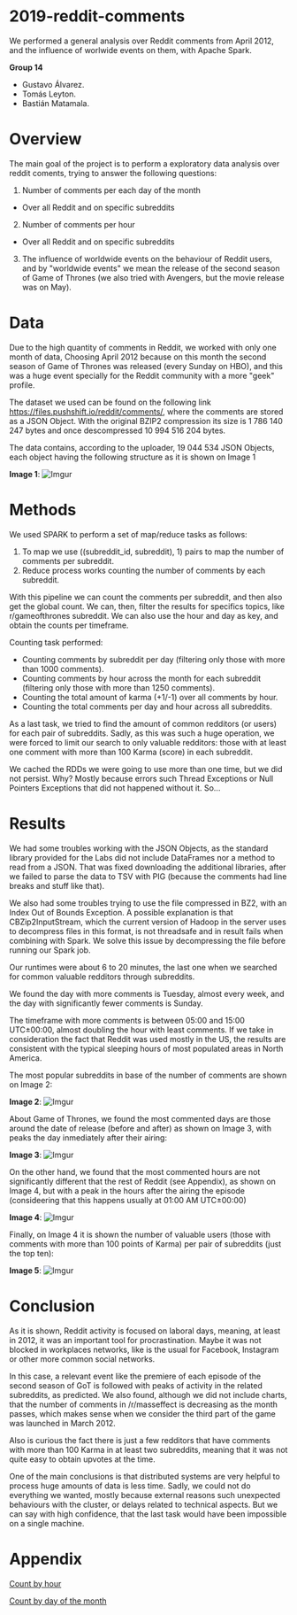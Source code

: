 # 2019-reddit-comments
We performed a general analysis over Reddit comments from April 2012, and the influence of worlwide events on them, with Apache Spark.

**Group 14**

- Gustavo Álvarez.
- Tomás Leyton.
- Bastián Matamala.


# Overview

The main goal of the project is to perform a exploratory data analysis over reddit coments, trying to answer the following questions:

1. Number of comments per each day of the month 
* Over all Reddit and on specific subreddits
2. Number of comments per hour
* Over all Reddit and on specific subreddits
3. The influence of worldwide events on the behaviour of Reddit users, and by "worldwide events" we mean the release of the second season of Game of Thrones (we also tried with Avengers, but the movie release was on May).

# Data

Due to the high quantity of comments in Reddit, we worked with only one month of data, Choosing April 2012 because on this month the second season of Game of Thrones was released (every Sunday on HBO), and this was a huge event specially for the Reddit community with a more "geek" profile.

The dataset we used can be found on the following link https://files.pushshift.io/reddit/comments/, where the comments are stored as a JSON Object. With the original BZIP2 compression its size is 1 786 140 247 bytes and once descompressed 10 994 516 204 bytes.

The data contains, according to the uploader, 19 044 534 JSON Objects, each object having the following structure as it is shown on Image 1


**Image 1**:
![Imgur](https://i.imgur.com/OvWB9rU.jpg)

# Methods

We used SPARK to perform a set of map/reduce tasks as follows:

1. To map we use ((subreddit_id, subreddit), 1) pairs to map the number of comments per subreddit.
2. Reduce process works counting the number of comments by each subreddit.

With this pipeline we can count the comments per subreddit, and then also get the global count. We can, then, filter the results for specifics topics, like r/gameofthrones subreddit. We can also use the hour and day as key, and obtain the counts per timeframe.

Counting task performed:
- Counting comments by subreddit per day (filtering only those with more than 1000 comments).
- Counting comments by hour across the month for each subreddit (filtering only those with more than 1250 comments).
- Counting the total amount of karma (+1/-1) over all comments by hour.
- Counting the total comments per day and hour across all subreddits.

As a last task, we tried to find the amount of common redditors (or users) for each pair of subreddits.
Sadly, as this was such a huge operation, we were forced to limit our search to only valuable redditors: those with at least one comment with more than 100 Karma (score) in each subreddit.

We cached the RDDs we were going to use more than one time, but we did not persist. Why? Mostly because errors such Thread Exceptions or Null Pointers Exceptions that did not happened without it. So...

# Results

We had some troubles working with the JSON Objects, as the standard library provided for the Labs did not include DataFrames nor a method to read from a JSON. That was fixed downloading the additional libraries, after we failed to parse the data to TSV with PIG (because the comments had line breaks and stuff like that).

We also had some troubles trying to use the file compressed in BZ2, with an Index Out of Bounds Exception. A possible explanation is that CBZip2InputStream, which the current version of Hadoop in the server uses to decompress files in this format, is not threadsafe and in result fails when combining with Spark. We solve this issue by decompressing the file before running our Spark job.

Our runtimes were about 6 to 20 minutes, the last one when we searched for common valuable redditors through subreddits.

We found the day with more comments is Tuesday, almost every week, and the day with significantly fewer comments is Sunday. 

The timeframe with more comments is between 05:00 and 15:00 UTC±00:00, almost doubling the hour with least comments. If we take in consideration the fact that Reddit was used mostly in the US, the results are consistent with the typical sleeping hours of most populated areas in North America.

The most popular subreddits in base of the number of comments are shown on Image 2:

**Image 2**:
![Imgur](https://i.imgur.com/Y4ZgfLc.jpg)


About Game of Thrones, we found the most commented days are those around the date of release (before and after) as shown on Image 3, with peaks the day inmediately after their airing:

**Image 3**:
![Imgur](https://i.imgur.com/jw01BgY.jpg)

On the other hand, we found that the most commented hours are not significantly different that the rest of Reddit (see Appendix), as shown on Image 4, but with a peak in the hours after the airing the episode (consideering that this happens usually at 01:00 AM UTC±00:00)

**Image 4**:
![Imgur](https://i.imgur.com/XYTvRxm.jpg)

Finally, on Image 4 it is shown the number of valuable users (those with comments with more than 100 points of Karma) per pair of subreddits (just the top ten):

**Image 5**:
![Imgur](https://i.imgur.com/oPsbGyy.jpg)
# Conclusion
As it is shown, Reddit activity is focused on laboral days, meaning, at least in 2012, it was an important tool for procrastination. Maybe it was not blocked in workplaces networks, like is the usual for Facebook, Instagram or other more common social networks.

In this case, a relevant event like the premiere of each episode of the second season of GoT is followed with peaks of activity in the related subreddits, as predicted. We also found, although we did not include charts, that the number of comments in /r/masseffect is decreasing as the month passes, which makes sense when we consider the third part of the game was launched in March 2012.

Also is curious the fact there is just a few redditors that have comments with more than 100 Karma in at least two subreddits, meaning that it was not quite easy to obtain upvotes at the time.

One of the main conclusions is that distributed systems are very helpful to process huge amounts of data is less time. Sadly, we could not do everything we wanted, mostly because external reasons such unexpected behaviours with the cluster, or delays related to technical aspects. But we can say with high confidence, that the last task would have been impossible on a single machine.
# Appendix

[Count by hour](https://i.imgur.com/c0IcG7k.jpg)

[Count by day of the month](https://i.imgur.com/ihm24NP.jpg)
